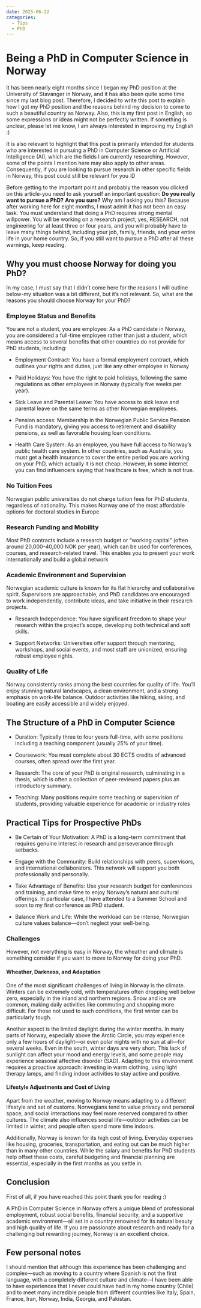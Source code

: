 ```yaml
---
date: 2025-06-22
categories:
  - Tips
  - PhD
---
```


# Being a PhD in Computer Science in Norway

It has been nearly eight months since I began my PhD position at the University of Stavanger in Norway, and it has also been quite some time since my last blog post. Therefore, I decided to write this post to explain how I got my PhD position and the reasons behind my decision to come to such a beautiful country as Norway. Also, this is my first post in English, so some expressions or ideas might not be perfectly written. If something is unclear, please let me know, I am always interested in improving my English :)

It is also relevant to highlight that this post is primarily intended for students who are interested in pursuing a PhD in Computer Science or Artificial Intelligence (AI), which are the fields I am currently researching. However, some of the points I mention here may also apply to other areas. Consequently, if you are looking to pursue research in other specific fields in Norway, this post could still be relevant for you :D

Before getting to the important point and probably the reason you clicked on this article-you need to ask yourself an important question: **Do you really want to pursue a PhD?** **Are you sure?** Why am I asking you this? Because after working here for eight months, I must admit it has not been an easy task. You must understand that doing a PhD requires strong mental willpower. You will be working on a research project, yes, RESEARCH, not engineering for at least three or four years, and you will probably have to leave many things behind, including your job, family, friends, and your entire life in your home country. So, if you still want to pursue a PhD after all these warnings, keep reading.

## Why you must choose Norway for doing you PhD?

In my case, I must say that I didn’t come here for the reasons I will outline below-my situation was a bit different, but it’s not relevant. So, what are the reasons you should choose Norway for your PhD?

### Employee Status and Benefits

You are not a student, you are employee: As a PhD candidate in Norway, you are considered a full-time employee rather than just a student, which means access to several benefits that other countries do not provide for PhD students, including:

* Employment Contract: You have a formal employment contract, which outlines your rights and duties, just like any other employee in Norway

* Paid Holidays: You have the right to paid holidays, following the same regulations as other employees in Norway (typically five weeks per year).

* Sick Leave and Parental Leave: You have access to sick leave and parental leave on the same terms as other Norwegian employees.

* Pension access: Membership in the Norwegian Public Service Pension Fund is mandatory, giving you access to retirement and disability pensions, as well as favorable housing loan conditions.

* Health Care System: As an employee, you have full access to Norway’s public health care system. In other countries, such as Australia, you must get a health insurance to cover the entire period you are working on your PhD, which actually it is not cheap. However, in some internet you can find influencers saying that healthcare is free, which is not true.

### No Tuition Fees

Norwegian public universities do not charge tuition fees for PhD students, regardless of nationality. This makes Norway one of the most affordable options for doctoral studies in Europe

### Research Funding and Mobility

Most PhD contracts include a research budget or “working capital” (often around 20,000–40,000 NOK per year), which can be used for conferences, courses, and research-related travel. This enables you to present your work internationally and build a global network

### Academic Environment and Supervision

Norwegian academic culture is known for its flat hierarchy and collaborative spirit. Supervisors are approachable, and PhD candidates are encouraged to work independently, contribute ideas, and take initiative in their research projects.

* Research Independence: You have significant freedom to shape your research within the project’s scope, developing both technical and soft skills.

* Support Networks: Universities offer support through mentoring, workshops, and social events, and most staff are unionized, ensuring robust employee rights.

### Quality of Life

Norway consistently ranks among the best countries for quality of life. You’ll enjoy stunning natural landscapes, a clean environment, and a strong emphasis on work-life balance. Outdoor activities like hiking, skiing, and boating are easily accessible and widely enjoyed.

## The Structure of a PhD in Computer Science

* Duration: Typically three to four years full-time, with some positions including a teaching component (usually 25% of your time).

* Coursework: You must complete about 30 ECTS credits of advanced courses, often spread over the first year.

* Research: The core of your PhD is original research, culminating in a thesis, which is often a collection of peer-reviewed papers plus an introductory summary.

* Teaching: Many positions require some teaching or supervision of students, providing valuable experience for academic or industry roles

## Practical Tips for Prospective PhDs

* Be Certain of Your Motivation: A PhD is a long-term commitment that requires genuine interest in research and perseverance through setbacks.

* Engage with the Community: Build relationships with peers, supervisors, and international collaborators. This network will support you both professionally and personally.

* Take Advantage of Benefits: Use your research budget for conferences and training, and make time to enjoy Norway’s natural and cultural offerings. In particular case, I have attended to a Summer School and soon to my first conference as PhD student.

* Balance Work and Life: While the workload can be intense, Norwegian culture values balance—don’t neglect your well-being.

### Challenges

However, not everything is easy in Norway, the wheather and climate is something consider if you want to move to Norway for doing your PhD.

#### Wheather, Darkness, and Adaptation

One of the most significant challenges of living in Norway is the climate. Winters can be extremely cold, with temperatures often dropping well below zero, especially in the inland and northern regions. Snow and ice are common, making daily activities like commuting and shopping more difficult. For those not used to such conditions, the first winter can be particularly tough.

Another aspect is the limited daylight during the winter months. In many parts of Norway, especially above the Arctic Circle, you may experience only a few hours of daylight—or even polar nights with no sun at all—for several weeks. Even in the south, winter days are very short. This lack of sunlight can affect your mood and energy levels, and some people may experience seasonal affective disorder (SAD). Adapting to this environment requires a proactive approach: investing in warm clothing, using light therapy lamps, and finding indoor activities to stay active and positive.

#### Lifestyle Adjustments and Cost of Living

Apart from the weather, moving to Norway means adapting to a different lifestyle and set of customs. Norwegians tend to value privacy and personal space, and social interactions may feel more reserved compared to other cultures. The climate also influences social life—outdoor activities can be limited in winter, and people often spend more time indoors.

Additionally, Norway is known for its high cost of living. Everyday expenses like housing, groceries, transportation, and eating out can be much higher than in many other countries. While the salary and benefits for PhD students help offset these costs, careful budgeting and financial planning are essential, especially in the first months as you settle in.

## Conclusion

First of all, if you have reached this point thank you for reading :)

A PhD in Computer Science in Norway offers a unique blend of professional employment, robust social benefits, financial security, and a supportive academic environment—all set in a country renowned for its natural beauty and high quality of life. If you are passionate about research and ready for a challenging but rewarding journey, Norway is an excellent choice.

## Few personal notes

I should mention that although this experience has been challenging and complex—such as moving to a country where Spanish is not the first language, with a completely different culture and climate—I have been able to have experiences that I never could have had in my home country (Chile) and to meet many incredible people from different countries like Italy, Spain, France, Iran, Norway, India, Georgia, and Pakistan.